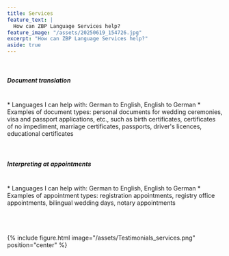 ```yaml
---
title: Services
feature_text: |
  How can ZBP Language Services help?
feature_image: "/assets/20250619_154726.jpg"
excerpt: "How can ZBP Language Services help?"
aside: true
---
```


<br>
<h5>Document translation</h5>
<br>
* Languages I can help with: German to English, English to German
* Examples of document types: personal documents for wedding ceremonies, visa and passport applications, etc., such as birth certificates, certificates of no impediment,  marriage certificates, passports, driver's licences, educational certificates
<br><br><br>
<h5>Interpreting at appointments</h5>
<br>
* Languages I can help with: German to English, English to German
* Examples of appointment types: registration appointments, registry office appointments, bilingual wedding days, notary appointments
<br><br><br><br>

{% include figure.html image="/assets/Testimonials_services.png" position="center" %}
<br>